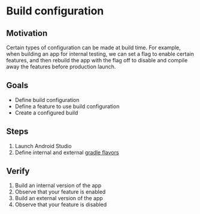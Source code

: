 # Build configuration

## Motivation

Certain types of configuration can be made at build time. For example, when building an app for internal testing, we can set a flag to enable certain features, and then rebuild the app with the flag off to disable and compile away the features before production launch.


## Goals

* Define build configuration
* Define a feature to use build configuration
* Create a configured build


## Steps

1. Launch Android Studio
1. Define internal and external [gradle flavors](https://developer.android.com/tools/building/configuring-gradle.html#workBuildVariants)


## Verify

1. Build an internal version of the app
1. Observe that your feature is enabled
1. Build an external version of the app
1. Observe that your feature is disabled